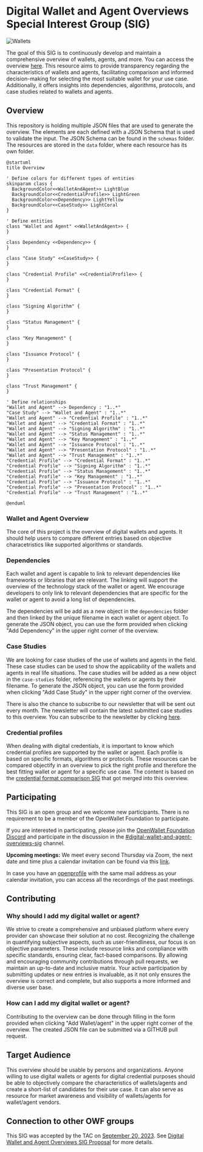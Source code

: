 # Digital Wallet and Agent Overviews Special Interest Group (SIG)

![Wallets](https://img.shields.io/endpoint?url=https%3A%2F%2Fraw.githubusercontent.com%2Fopenwallet-foundation%2Fdigital-wallet-and-agent-overviews-sig%2Fbadge-info%2Fwallets.json)

The goal of this SIG is to continuously develop and maintain a comprehensive overview of wallets, agents, and more. You can access the overview [here](https://openwallet-foundation.github.io/digital-wallet-and-agent-overviews-sig/). This resource aims to provide transparency regarding the characteristics of wallets and agents, facilitating comparison and informed decision-making for selecting the most suitable wallet for your use case. Additionally, it offers insights into dependencies, algorithms, protocols, and case studies related to wallets and agents.

## Overview

This repository is holding multiple JSON files that are used to generate the overview. The elements are each defined with a JSON Schema that is used to validate the input. The JSON Schema can be found in the `schemas` folder. The resources are stored in the `data` folder, where each resource has its own folder.

```plantuml
@startuml
title Overview

' Define colors for different types of entities
skinparam class {
  BackgroundColor<<WalletAndAgent>> LightBlue
  BackgroundColor<<CredentialProfile>> LightGreen
  BackgroundColor<<Dependency>> LightYellow
  BackgroundColor<<CaseStudy>> LightCoral
}

' Define entities
class "Wallet and Agent" <<WalletAndAgent>> {
}

class Dependency <<Dependency>> {
}

class "Case Study" <<CaseStudy>> {
}

class "Credential Profile" <<CredentialProfile>> {
}

class "Credential Format" {
}

class "Signing Algorithm" {
}

class "Status Management" {
}

class "Key Management" {
}

class "Issuance Protocol" {
}

class "Presentation Protocol" {
}

class "Trust Management" {
}

' Define relationships
"Wallet and Agent" --> Dependency : "1..*"
"Case Study" --> "Wallet and Agent" : "1..*"
"Wallet and Agent" --> "Credential Profile" : "1..*"
"Wallet and Agent" --> "Credential Format" : "1..*"
"Wallet and Agent" --> "Signing Algorithm" : "1..*"
"Wallet and Agent" --> "Status Management" : "1..*"
"Wallet and Agent" --> "Key Management" : "1..*"
"Wallet and Agent" --> "Issuance Protocol" : "1..*"
"Wallet and Agent" --> "Presentation Protocol" : "1..*"
"Wallet and Agent" --> "Trust Management" : "1..*"
"Credential Profile" --> "Credential Format" : "1..*"
"Credential Profile" --> "Signing Algorithm" : "1..*"
"Credential Profile" --> "Status Management" : "1..*"
"Credential Profile" --> "Key Management" : "1..*"
"Credential Profile" --> "Issuance Protocol" : "1..*"
"Credential Profile" --> "Presentation Protocol" : "1..*"
"Credential Profile" --> "Trust Management" : "1..*"

@enduml
```

### Wallet and Agent Overview

The core of this project is the overview of digital wallets and agents. It should help users to compare different entries based on objective characetristics like supported algorithms or standards.

### Dependencies

Each wallet and agent is capable to link to relevant dependencies like frameworks or libraries that are relevant. The linking will support the overview of the technology stack of the wallet or agent. We encourage developers to only link to relevant dependencies that are specific for the wallet or agent to avoid a long list of dependencies.

The dependencies will be add as a new object in the `dependencies` folder and then linked by the unique filename in each wallet or agent object. To generate the JSON object, you can use the form provided when clicking "Add Dependency" in the upper right corner of the overview.

### Case Studies

We are looking for case studies of the use of wallets and agents in the field. These case studies can be used to show the applicability of the wallets and agents in real life situations. The case studies will be added as a new object in the `case-studies` folder, referencing the wallets or agents by their filename. To generate the JSON object, you can use the form provided when clicking "Add Case Study" in the upper right corner of the overview.

There is also the chance to subscribe to our newsletter that will be sent out every month. The newsletter will contain the latest submitted case studies to this overview. You can subscribe to the newsletter by clicking [here](https://openwallet-foundation.github.io/digital-wallet-and-agent-overviews-sig/#/case-studies).

### Credential profiles

When dealing with digital credentials, it is important to know which credential profiles are supported by the wallet or agent. Each profile is based on specific formats, algorithms or protocols. These resources can be compared objectify in an overview to pick the right profile and therefore the best fitting wallet or agent for a specific use case. The content is based on the  [credential format comparison SIG](https://github.com/openwallet-foundation/credential-format-comparison-sig) that got merged into this overview.

## Participating

This SIG is an open group and we welcome new participants. There is no requirement to be a member of the OpenWallet Foundation to participate.

If you are interested in participating, please join the [OpenWallet Foundation Discord](https://discord.gg/openwalletfoundation) and participate in the discussion in the [#digital-wallet-and-agent-overviews-sig](https://discord.gg/openwalletfoundation) channel.

**Upcoming meetings:**
We meet every second Thursday via Zoom, the next date and time plus a calendar invitation can be found via this [link](https://zoom-lfx.platform.linuxfoundation.org/meeting/92821499615?password=bfd9bdad-249d-454e-97a5-727bc5fc2190).

In case you have an [openprofile](https://openprofile.dev/) with the same mail address as your calendar invitation, you can access all the recordings of the past meetings.

## Contributing

### Why should I add my digital wallet or agent?

We strive to create a comprehensive and unbiased platform where every provider can showcase their solution at no cost. Recognizing the challenge in quantifying subjective aspects, such as user-friendliness, our focus is on objective parameters. These include resource links and compliance with specific standards, ensuring clear, fact-based comparisons. By allowing and encouraging community contributions through pull requests, we maintain an up-to-date and inclusive matrix. Your active participation by submitting updates or new entries is invaluable, as it not only ensures the overview is correct and complete, but also supports a more informed and diverse user base.

### How can I add my digital wallet or agent?

Contributing to the overview can be done through filling in the form provided when clicking "Add Wallet/agent" in the upper right corner of the overview. The created JSON file can be submitted via a GITHUB pull request.

## Target Audience

This overview should be usable by persons and organizations. Anyone willing to use digital wallets or agents for digital credential purposes should be able to objectively compare the characteristics of wallets/agents and create a short-list of candidates for their use case. It can also serve as resource for market awareness and visibility of wallets/agents for wallet/agent vendors.

## Connection to other OWF groups

This SIG was accepted by the TAC on [September 20, 2023](../meetings/2023/2023-09-20.md). See [Digital Wallet and Agent Overviews SIG Proposal](https://github.com/openwallet-foundation/tac/issues/56) for more details.
